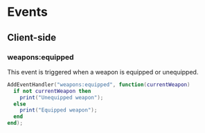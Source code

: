 # Events

## Client-side

### weapons:equipped

This event is triggered when a weapon is equipped or unequipped.

```lua title="client/main.lua"
AddEventHandler("weapons:equipped", function(currentWeapon)
  if not currentWeapon then
    print("Unequipped weapon");
  else
    print("Equipped weapon");
  end
end);
```